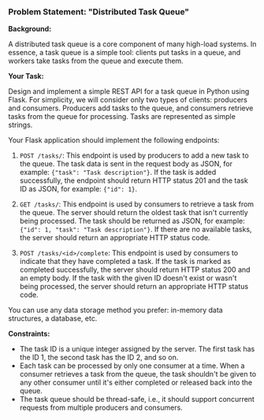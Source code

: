 ### Problem Statement: "Distributed Task Queue"

**Background:**

A distributed task queue is a core component of many high-load systems. In essence, a task queue is a simple tool: clients put tasks in a queue, and workers take tasks from the queue and execute them.

**Your Task:**

Design and implement a simple REST API for a task queue in Python using Flask. For simplicity, we will consider only two types of clients: producers and consumers. Producers add tasks to the queue, and consumers retrieve tasks from the queue for processing. Tasks are represented as simple strings.

Your Flask application should implement the following endpoints:

1. `POST /tasks/`: This endpoint is used by producers to add a new task to the queue. The task data is sent in the request body as JSON, for example: `{"task": "Task description"}`. If the task is added successfully, the endpoint should return HTTP status 201 and the task ID as JSON, for example: `{"id": 1}`.

2. `GET /tasks/`: This endpoint is used by consumers to retrieve a task from the queue. The server should return the oldest task that isn't currently being processed. The task should be returned as JSON, for example: `{"id": 1, "task": "Task description"}`. If there are no available tasks, the server should return an appropriate HTTP status code.

3. `POST /tasks/<id>/complete`: This endpoint is used by consumers to indicate that they have completed a task. If the task is marked as completed successfully, the server should return HTTP status 200 and an empty body. If the task with the given ID doesn't exist or wasn't being processed, the server should return an appropriate HTTP status code.

You can use any data storage method you prefer: in-memory data structures, a database, etc.

**Constraints:**

- The task ID is a unique integer assigned by the server. The first task has the ID 1, the second task has the ID 2, and so on.
- Each task can be processed by only one consumer at a time. When a consumer retrieves a task from the queue, the task shouldn't be given to any other consumer until it's either completed or released back into the queue.
- The task queue should be thread-safe, i.e., it should support concurrent requests from multiple producers and consumers.
